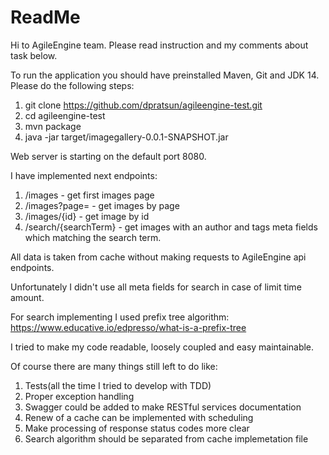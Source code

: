 # ReadMe

Hi to AgileEngine team. Please read instruction and my comments about task below.

To run the application you should have preinstalled Maven, Git and JDK 14.
Please do the following steps:
1. git clone https://github.com/dpratsun/agileengine-test.git
2. cd agileengine-test
3. mvn package
4. java -jar target/imagegallery-0.0.1-SNAPSHOT.jar

Web server is starting on the default port 8080.

I have implemented next endpoints:
1. /images - get first images page
2. /images?page= - get images by page
3. /images/{id} - get image by id
4. /search/{searchTerm} - get images with an author and tags meta fields which matching the search term.

All data is taken from cache without making requests to AgileEngine api endpoints.

Unfortunately I didn't use all meta fields for search in case of limit time amount.

For search implementing I used prefix tree algorithm:
https://www.educative.io/edpresso/what-is-a-prefix-tree  

I tried to make my code readable, loosely coupled and easy maintainable.

Of course there are many things still left to do like:
1. Tests(all the time I tried to develop with TDD) 
2. Proper exception handling
3. Swagger could be added to make RESTful services documentation
4. Renew of a cache can be implemented with scheduling
5. Make processing of response status codes more clear
6. Search algorithm should be separated from cache implemetation file


